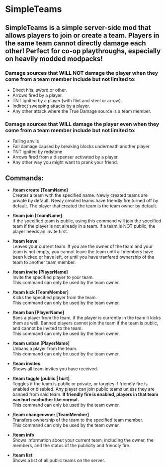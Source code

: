 # SimpleTeams

## SimpleTeams is a simple server-side mod that allows players to join or create a team. Players in the same team cannot directly damage each other! Perfect for co-op playthroughs, especially on heavily modded modpacks!

### Damage sources that WILL NOT damage the player when they come from a team member include but not limited to:
-   Direct hits, sword or other.
-   Arrows fired by a player.
-   TNT ignited by a player (with flint and steel or arrow).
-   Indirect sweeping attacks by a player.
-   Any other attack where the True Damage source is a team member.

### Damage sources that WILL damage the player even when they come from a team member include but not limited to:
-   Falling anvils
-   Fall damage caused by breaking blocks underneath another player
-   TNT ignited by redstone
-   Arrows fired from a dispenser activated by a player.
-   Any other way you might want to prank your friend.



## Commands:

- **/team create [TeamName]** <br />
    Creates a team with the specified name. Newly created teams are private by default. Newly created teams have friendly fire turned off by default. The player that created the team is the team owner by default.

- **/team join [TeamName]** <br />
    If the specified team is public, using this command will join the specified team if the player is not already in a team. If a team is NOT public, the player needs an invite first.

- **/team leave** <br />
    Leaves your current team. If you are the owner of the team and your team is not empty, you cannot leave the team until all members have been kicked or have left, or until you have tranfered ownership of the team to another team member.

- **/team invite [PlayerName]** <br />
    Invite the specified player to your team. <br />
    This command can only be used by the team owner.

- **/team kick [TeamMember]** <br />
    Kicks the specified player from the team. <br />
    This command can only be used by the team owner.

- **/team ban [PlayerName]** <br />
    Bans a player from the team, if the player is currently in the team it kicks them as well. Banned players cannot join the team if the team is public, and cannot be invited to the team. <br />
    This command can only be used by the team owner.

- **/team unban [PlayerName]** <br />
    Unbans a player from the team. <br />
    This command can only be used by the team owner.
  
- **/team invites** <br />
    Shows all team invites you have received.

- **/team toggle [public | hurt]** <br />
    Toggles if the team is public or private, or toggles if friendly fire is enabled or disabled. Any player can join public teams unless they are banned from said team. **If friendly fire is enabled, players in that team can hurt eachother like normal.** <br />
    This command can only be used by the team owner.

- **/team changeowner [TeamMember]** <br />
    Transfers ownership of the team to the specified team member. <br />
    This command can only be used by the team owner.

- **/team info** <br />
    Shows information about your current team, including the owner, the members, and the status of the publicity and friendly fire.

- **/team list** <br />
    Shows a list of all public teams on the server.
